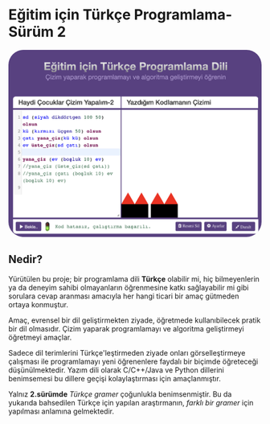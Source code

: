 # Eğitim için Türkçe Programlama-Sürüm 2

<img float="left" src="https://raw.githubusercontent.com/mehmetakifakkus/turkceprogramlamadili/master/diger/tpd_pure_turkish_deneme_draw/images/turkce-cizim.png" style="border-radius: 30px;" width="800"/>

## Nedir?
Yürütülen bu proje; bir programlama dili **Türkçe** olabilir mi, hiç bilmeyenlerin ya da deneyim sahibi olmayanların öğrenmesine katkı sağlayabilir mi gibi sorulara cevap aranması amacıyla her hangi ticari bir amaç gütmeden ortaya konmuştur.

Amaç, evrensel bir dil geliştirmekten ziyade, öğretmede kullanıbilecek pratik bir dil olmasıdır. Çizim yaparak programlamayı ve algoritma geliştirmeyi öğretmeyi amaçlar.

Sadece dil terimlerini Türkçe'leştirmeden ziyade onları görselleştirmeye çalışması ile programlamayı yeni öğrenenlere faydalı bir biçimde öğreteceği düşünülmektedir. Yazım dili olarak C/C++/Java ve Python dillerini benimsemesi bu dillere geçişi kolaylaştırması için amaçlanmıştır. 

Yalnız **2.sürümde** *Türkçe gramer* çoğunlukla benimsenmiştir. Bu da yukarıda bahsedilen Türkçe için yapılan araştırmanın, *farklı bir gramer* için yapılması anlamına gelmektedir.
